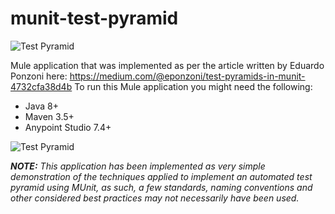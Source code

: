 # munit-test-pyramid
![Test Pyramid](https://miro.medium.com/max/1400/1*GkZ4TafpifqOwXiI5glrAw.png)

Mule application that was implemented as per the article written by Eduardo Ponzoni here: https://medium.com/@eponzoni/test-pyramids-in-munit-4732cfa38d4b
To run this Mule application you might need the following:

* Java 8+
* Maven 3.5+
* Anypoint Studio 7.4+

![Test Pyramid](https://miro.medium.com/max/1400/1*qh8T_tuXRwVftAC9Fy1W7Q.png)

***NOTE:** This application has been implemented as very simple demonstration of the techniques applied to implement an automated test pyramid using MUnit, as such, a few standards, naming conventions and other considered best practices may not necessarily have been used.*

